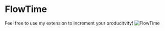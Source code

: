 # FlowTime
Feel free to use my extension to increment your producitvity!
![FlowTime](https://user-images.githubusercontent.com/75219640/143938554-da8c7c0a-2210-4758-a40a-ff67e2493efb.png)
